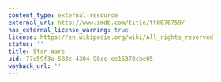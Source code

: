 ```yaml
---
content_type: external-resource
external_url: http://www.imdb.com/title/tt0076759/
has_external_license_warning: true
license: https://en.wikipedia.org/wiki/All_rights_reserved
status: ''
title: Star Wars
uid: 77c59f3a-583c-4304-98cc-ce16378cbc05
wayback_url: ''
---
```

